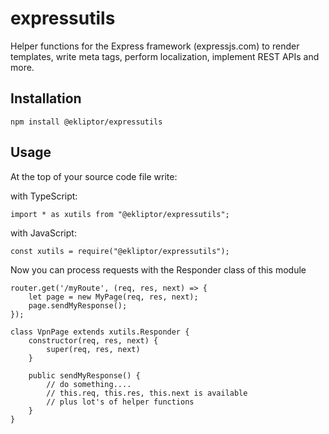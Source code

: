 # expressutils

Helper functions for the Express framework (expressjs.com) to render templates, write meta tags, perform localization, implement REST APIs and more.

## Installation

```
npm install @ekliptor/expressutils
```

## Usage

At the top of your source code file write:

with TypeScript:
```
import * as xutils from "@ekliptor/expressutils";
```

with JavaScript:
```
const xutils = require("@ekliptor/expressutils");
```

Now you can process requests with the Responder class of this module
```
router.get('/myRoute', (req, res, next) => {
    let page = new MyPage(req, res, next);
    page.sendMyResponse();
});

class VpnPage extends xutils.Responder {
    constructor(req, res, next) {
        super(req, res, next)
    }

    public sendMyResponse() {
        // do something....
        // this.req, this.res, this.next is available
        // plus lot's of helper functions
    }
}
```